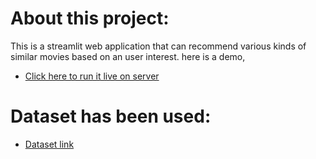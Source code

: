         

# About this project:

This is a streamlit web application that can recommend various kinds of similar movies based on an user interest.
here is a demo,

* [Click here to run it live on server](https://movierecc-0f7ff037f424.herokuapp.com/)


# Dataset has been used:

* [Dataset link](https://www.kaggle.com/tmdb/tmdb-movie-metadata?select=tmdb_5000_movies.csv)

